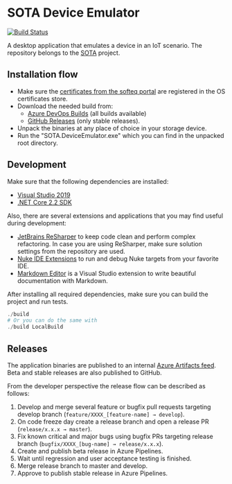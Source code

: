 # SOTA Device Emulator

[![Build Status](https://dev.azure.com/SofteqDevelopment/SOTA/_apis/build/status/Device%20Emulator?branchName=develop)](https://dev.azure.com/SofteqDevelopment/SOTA/_build/latest?definitionId=49&branchName=develop)

A desktop application that emulates a device in an IoT scenario. The repository belongs to the [SOTA](https://portal.softeq.com/display/SOTA) project.

## Installation flow

- Make sure the [certificates from the softeq portal](https://portal.softeq.com/display/SOTA/Environments+and+Credentials) are registered in the OS certificates store.
- Download the needed build from:
  - [Azure DevOps Builds](https://dev.azure.com/SofteqDevelopment/SOTA/_build?definitionId=49) (all builds available)
  - [GitHub Releases](https://github.com/Softeq/SOTA.DeviceEmulator/releases) (only stable releases).
- Unpack the binaries at any place of choice in your storage device.
- Run the "SOTA.DeviceEmulator.exe" which you can find in the unpacked root directory.

## Development

Make sure that the following dependencies are installed:

* [Visual Studio 2019](https://visualstudio.microsoft.com/downloads/)
* [.NET Core 2.2 SDK](https://dotnet.microsoft.com/download/dotnet-core)

Also, there are several extensions and applications that you may find useful during development:

* [JetBrains ReSharper](https://www.jetbrains.com/resharper) to keep code clean and perform complex refactoring. In case you are using ReSharper, make sure solution settings from the repository are used.
* [Nuke IDE Extensions](https://nuke.build/docs/running-builds/from-ides.html) to run and debug Nuke targets from your favorite IDE.
* [Markdown Editor](https://marketplace.visualstudio.com/items?itemName=MadsKristensen.MarkdownEditor) is a Visual Studio extension to write beautiful documentation with Markdown.

After installing all required dependencies, make sure you can build the project and run tests.

```powershell
./build
# Or you can do the same with
./build LocalBuild
```

## Releases

The application binaries are published to an internal [Azure Artifacts feed](https://dev.azure.com/SofteqDevelopment/SOTA/_packaging?_a=feed&feed=SOTA). Beta and stable releases are also published to GitHub.

From the developer perspective the release flow can be described as follows:

1. Develop and merge several feature or bugfix pull requests targeting develop branch (`feature/XXXX_[feature-name] → develop`).
2. On code freeze day create a release branch and open a release PR (`release/x.x.x → master`).
3. Fix known critical and major bugs using bugfix PRs targeting release branch (`bugfix/XXXX_[bug-name] → release/x.x.x`). 
4. Create and publish beta release in Azure Pipelines.
5. Wait until regression and user acceptance testing is finished.
6. Merge release branch to master and develop.
6. Approve to publish stable release in Azure Pipelines.
